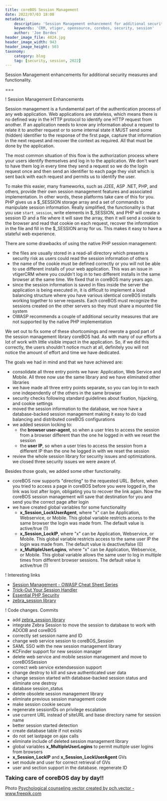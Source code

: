 ```yaml
---
title: coreBOS Session Management
date: 2022/07/03 18:08
metadata:
    description: 'Session Management enhancement for additional security measures.'
    keywords: 'CRM, vtiger, opensource, corebos, security, session'
    author: 'Joe Bordes'
header_image_file: 4824.jpg
header_image_width: 943
header_image_height: 503
taxonomy:
    category: blog
    tag: [security, session, 2022]
---
```


Session Management enhancements for additional security measures and functionality.

===

 ! Session Management Enhancements

Session management is a fundamental part of the authentication process of any web application. Web applications are stateless, which means there is no defined way in the HTTP protocol to identify one HTTP request from another. If an application needs to know any information about a request to relate it to another request or to some internal state it MUST send some (hidden) identifier to the response of the first page, capture that information in the next request and recover the context as required. All that must be done by the application.

The most common situation of this flow is the authorization process where your users identify themselves and log in to the application. We don't want to have them log in every time they send a request so we do the login request once and then send an identifier to each page they visit which is sent back with each request and permits us to identify the user.

To make this easier, many frameworks, such as J2EE, ASP .NET, PHP, and others, provide their own session management features and associated implementation. In other words, these platforms take care of this for you. PHP gives us a $_SESSION storage array and a set of commands to manipulate session information. Really simplified, the functionality is that you use `start_session`, write elements in $_SESSION, and PHP will create a session ID and a file where it will save the array, then it will send a cookie to the browser and read that cookie on each request, recover the information in the file and fill in the $_SESSION array for us. This makes it easy to have a stateful web experience.

There are some drawbacks of using the native PHP session management:

- the files are usually stored in a read-all directory which presents a security risk as users could read the session information of others
- the name of the cookie must be defined correctly or you will not be able to use different installs of your web application. This was an issue in vtigerCRM where you couldn't log in to two different installs in the same browser at the same time. We fixed that in coreBOS many years ago.
- since the session information is saved in files inside the server the application is being executed in, it is difficult to implement a load balancing structure where you have various identical coreBOS installs working together to serve requests. Each coreBOS must recognize the sessions created on the other servers so they must share a mounted file system
- OWASP recommends a couple of additional security measures that are not supported by the native PHP implementation

We set out to fix some of these shortcomings and rewrote a good part of the session management library coreBOS had. As with many of our efforts a lot of work with little visible impact in the application. So, if we did this correctly, the users shouldn't notice much at all, definitely you will not notice the amount of effort and time we have dedicated.

The goals we had in mind and that we have achieved are:

- consolidate all three entry points we have: Application, Web Service and Mobile. All three now use the same library and we have eliminated other libraries
- we have made all three entry points separate, so you can log in to each one independently of the others in the same browser
- security checks following standard guidelines about fixation, hijacking, and cookie settings
- moved the session information to the database, we now have a database-backed session management making it easy to do load balancing and distributed coreBOS configurations
- we added session locking to:
  - the **browser user-agent**, so when a user tries to access the session from a browser different than the one he logged in with we reset the session
  - the **user IP**, so when a user tries to access the session from a different IP than the one he logged in with we reset the session
- review the whole session library for security issues and optimizations. we closed three security issues we were aware of.

Besides those goals, we added some other functionality.

- coreBOS now supports "directing" to the requested URL. Before, when you tried to access a page in coreBOS before you were logged in, the link was lost after login, obligating you to recover the link again. Now the coreBOS session management will save that destination for you and send you the correct page after login
- we have created global variables for some functionality
  - **x_Session_LockUserAgent**, where "x" can be Application, Webservice, or Mobile. This global variable restricts access to the same browser the login was made from. The default value is active/true (1)
  - **x_Session_LockIP**, where "x" can be Application, Webservice, or Mobile. This global variable restricts access to the same user IP the login was made from. The default value is deactive/false (0)
  - **x_MultipleUserLogins**, where "x" can be Application, Webservice, or Mobile. This global variable allows the same user to log in multiple times from different browser sessions. The default value is active/true (1)

<span></span>

 ! Interesting links

- [Session Management - OWASP Cheat Sheet Series](https://cheatsheetseries.owasp.org/cheatsheets/Session_Management_Cheat_Sheet.html)
- [Trick-Out Your Session Handler](https://web.archive.org/web/20081221052326/http://devzone.zend.com/node/view/id/141)
- [Essential PHP Security](https://web.archive.org/web/20191014045252/http://phpsecurity.org/about)
- [zebra_session library](https://github.com/stefangabos/Zebra_Session/blob/master/README.md)

<span></span>

 ! Code changes. Commits

- add [zebra_session library](https://github.com/stefangabos/Zebra_Session)
- integrate Zebra Session to move the session to database to work with ADODB and coreBOS
- correctly set session name and ID
- change web service session to coreBOS_Session
- SAML SSO with the new session management library
- KCFinder support for new session manager
- delete web service and mobile session management and move to coreBOSSession
- correct web service extendsession support
- change destroy to kill and save authenticated user data
- change session started with database-backed session status and eliminate one destroy
- database session_status
- delete obsolete session management library
- eliminate previous session management code
- make session cookie secure
- regenerate sessionIDs on privilege escalation
- use current URL instead of siteURL and base directory name for session name
- better session started detection
- create database table if not exists
- do not set lastpage on ajax calls
- eliminate include of deleted session management library
- global variables **x_MultipleUserLogins** to permit multiple user logins from browsers
- **x_Session_LockIP** and **x_Session_LockUserAgent** GVs
- set module and user for correct retrieval of GVs
- user and section support in the database. regenerate ID

**<span style="font-size:large">Taking care of coreBOS day by day!!</span>**

Photo <a href='https://www.freepik.com/vectors/psychological-counseling'>Psychological counseling vector created by pch.vector - www.freepik.com</a>